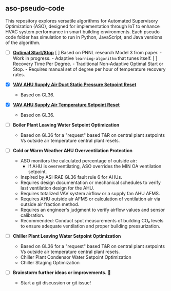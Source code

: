## aso-pseudo-code
This repository explores versatile algorithms for Automated Supervisory Optimization (ASO), designed for implementation through IoT to enhance HVAC system performance in smart building environments. Each pseudo code folder has simulation to run in Python, JavaScript, and Java versions of the algorithm.

- [ ] **[Optimal Start/Stop](https://github.com/bbartling/aso-pseudo-code/tree/develop/OptimalStartStop)**
   [ ] Based on PNNL research Model 3 from paper.
      - Work in progress.
      - Adaptive `learning-algorithm` that tunes itself.
   [ ] Recovery Time Per Degree.
      - Traditional Non-Adaptive Optimal Start or Stop.
      - Requires manual set of degree per hour of temperature recovery rates.

- [x] **[VAV AHU Supply Air Duct Static Pressure Setpoint Reset](https://github.com/bbartling/aso-pseudo-code/tree/develop/AhuPressureSetpointReset)**
   - Based on GL36.

- [x] **[VAV AHU Supply Air Temperature Setpoint Reset](https://github.com/bbartling/aso-pseudo-code/tree/develop/AhuTempSetpointReset)**
   - Based on GL36.

- [ ] **Boiler Plant Leaving Water Setpoint Optimization**
   - Based on GL36 for a "request" based T&R on central plant setpoints Vs outside air temperature central plant resets.

- [ ] **Cold or Warm Weather AHU Overventilation Protection**
   - ASO monitors the calculated percentage of outside air:
     - If AHU is overventilating, ASO overrides the MIN OA ventilation setpoint.
   - Inspired by ASHRAE GL36 fault rule 6 for AHUs.
   - Requires design documentation or mechanical schedules to verify last ventilation design for the AHU.
   - Requires totalized VAV system airflow or a supply fan AHU AFMS.
   - Requires AHU outside air AFMS or calculation of ventilation air via outside air fraction method.
   - Requires an engineer's judgment to verify airflow values and sensor calibration.
   - Recommended: Conduct spot measurements of building CO₂ levels to ensure adequate ventilation and proper building pressurization.

- [ ] **Chiller Plant Leaving Water Setpoint Optimization**
   - Based on GL36 for a "request" based T&R on central plant setpoints Vs outside air temperature central plant resets.
   - Chiller Plant Condensor Water Setpoint Optimization
   - Chiller Staging Optimization

- [ ] **Brainstorm further ideas or improvements.** 🤔
   * Start a git discussion or git issue!